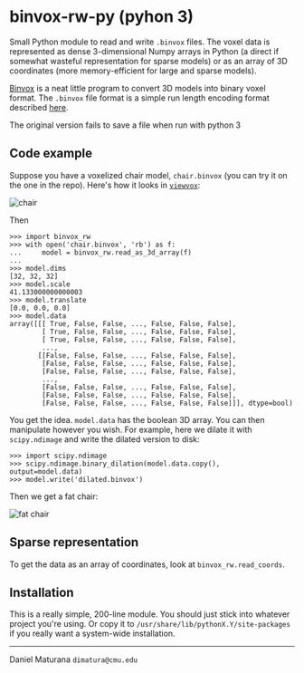 # binvox-rw-py (pyhon 3)

Small Python module to read and write `.binvox` files. The voxel data is
represented as dense 3-dimensional Numpy arrays in Python (a direct if somewhat
wasteful representation for sparse models) or as an array of 3D coordinates
(more memory-efficient for large and sparse models).

[Binvox](http://www.cs.princeton.edu/~min/binvox/) is a neat little program to
convert 3D models into binary voxel format. The `.binvox` file format is a
simple run length encoding format described
[here](http://www.cs.princeton.edu/~min/binvox/binvox.html).

The original version fails to save a file when run with python 3

## Code example

Suppose you have a voxelized chair model, `chair.binvox` (you can try it on the
one in the repo).  Here's how it looks in
[`viewvox`](http://www.cs.princeton.edu/~min/viewvox/):

![chair](https://raw.githubusercontent.com/dimatura/binvox-rw-py/public/chair.png)

Then

    >>> import binvox_rw
    >>> with open('chair.binvox', 'rb') as f:
    ...     model = binvox_rw.read_as_3d_array(f)
    ...
    >>> model.dims
    [32, 32, 32]
    >>> model.scale
    41.133000000000003
    >>> model.translate
    [0.0, 0.0, 0.0]
    >>> model.data
    array([[[ True, False, False, ..., False, False, False],
            [ True, False, False, ..., False, False, False],
            [ True, False, False, ..., False, False, False],
            ...,
           [[False, False, False, ..., False, False, False],
            [False, False, False, ..., False, False, False],
            [False, False, False, ..., False, False, False],
            ...,
            [False, False, False, ..., False, False, False],
            [False, False, False, ..., False, False, False],
            [False, False, False, ..., False, False, False]]], dtype=bool)

You get the idea. `model.data` has the boolean 3D array. You can then
manipulate however you wish. For example, here we dilate it with
`scipy.ndimage` and write the dilated version to disk:

    >>> import scipy.ndimage
    >>> scipy.ndimage.binary_dilation(model.data.copy(), output=model.data)
    >>> model.write('dilated.binvox')

Then we get a fat chair:

![fat chair](https://raw.githubusercontent.com/dimatura/binvox-rw-py/public/fat_chair.png)

## Sparse representation

To get the data as an array of coordinates, look at `binvox_rw.read_coords`.

## Installation

This is a really simple, 200-line module. You should just stick into whatever
project you're using.  Or copy it to `/usr/share/lib/pythonX.Y/site-packages`
if you really want a system-wide installation.

---

Daniel Maturana
`dimatura@cmu.edu`
